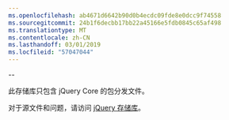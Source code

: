 ```yaml
---
ms.openlocfilehash: ab4671d6642b90d0b4ecdc09fde8e0dcc9f74558
ms.sourcegitcommit: 24b1f6decbb17bb22a45166e5fdb0845c65af498
ms.translationtype: MT
ms.contentlocale: zh-CN
ms.lasthandoff: 03/01/2019
ms.locfileid: "57047044"
---
```

--

此存储库只包含 jQuery Core 的包分发文件。

对于源文件和问题，请访问 [jQuery 存储库](https://github.com/jquery/jquery)。

